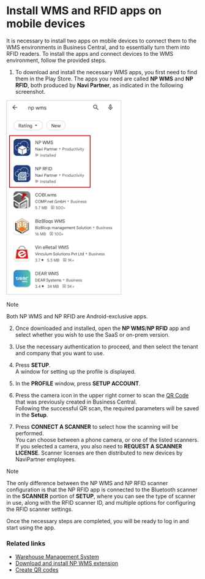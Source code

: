 # Install WMS and RFID apps on mobile devices

It is necessary to install two apps on mobile devices to connect them to the WMS environments in Business Central, and to essentially turn them into RFID readers. To install the apps and connect devices to the WMS environment, follow the provided steps. 

1. To download and install the necessary WMS apps, you first need to find them in the Play Store. The apps you need are called **NP WMS** and **NP RFID**, both produced by **Navi Partner**, as indicated in the following screenshot.           

<img src="../images/npwms-play-store.jpg" width="300">

> [!Note]
> Both NP WMS and NP RFID are Android-exclusive apps.

2. Once downloaded and installed, open the **NP WMS**/**NP RFID** app and select whether you wish to use the SaaS or on-prem version. 

3. Use the necessary authentication to proceed, and then select the tenant and company that you want to use.

4. Press **SETUP**.         
   A window for setting up the profile is displayed.

5. In the **PROFILE** window, press **SETUP ACCOUNT**.

6. Press the camera icon in the upper right corner to scan the [QR Code](create-qr-codes.md) that was previously created in Business Central.              
   Following the successful QR scan, the required parameters will be saved in the **Setup**.

7. Press **CONNECT A SCANNER** to select how the scanning will be performed.    
   You can choose between a phone camera, or one of the listed scanners.
   If you selected a camera, you also need to **REQUEST A SCANNER LICENSE**. Scanner licenses are then distributed to new devices by NaviPartner employees.

> [!Note]
> The only difference between the NP WMS and NP RFID scanner configuration is that the NP RFID app is connected to the Bluetooth scanner in the **SCANNER** portion of **SETUP**, where you can see the type of scanner in use, along with the RFID scanner ID, and multiple options for configuring the RFID scanner settings. 

   Once the necessary steps are completed, you will be ready to log in and start using the app.
### Related links

- [Warehouse Management System](../intro.md)
- [Download and install NP WMS extension](../howto/Install-NP-WMS.md)
- [Create QR codes](create-qr-codes.md)